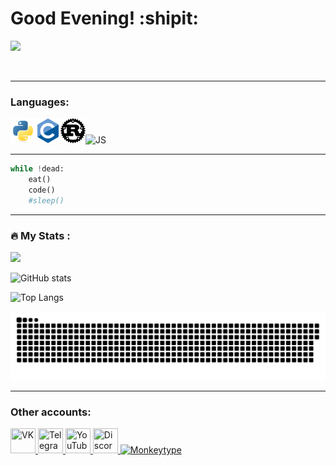 # **Good Evening!** :shipit:


<!--![](https://media4.giphy.com/media/NytMLKyiaIh6VH9SPm/giphy.gif?cid=ecf05e47md3i4axuh4co0tsxebncwx1h1bvyiqcx6f89ornf&ep=v1_gifs_search&rid=giphy.gif&ct=g)-->
![](https://i.pinimg.com/originals/49/ea/4a/49ea4a7388ad22e6983fdd7a3629c53c.gif)

<img src="https://komarev.com/ghpvc/?username=titanilham&style=flat-square&color=green" alt=""/>

---


### Languages:
<img src="https://raw.githubusercontent.com/devicons/devicon/1119b9f84c0290e0f0b38982099a2bd027a48bf1/icons/python/python-original.svg" width="40" height="40" title="Python"/><img src="https://raw.githubusercontent.com/devicons/devicon/1119b9f84c0290e0f0b38982099a2bd027a48bf1/icons/c/c-original.svg" width="40" height="40" title="C"/><img src="https://raw.githubusercontent.com/devicons/devicon/1119b9f84c0290e0f0b38982099a2bd027a48bf1/icons/rust/rust-plain.svg" width="40" height="40" title="Rust"/><img
src="https://upload.wikimedia.org/wikipedia/commons/thumb/6/6a/JavaScript-logo.png/600px-JavaScript-logo.png" width="40" title="JS"/>



---
```python
while !dead:
    eat()
    code()
    #sleep()

```
---



### :fire: My Stats :


![](https://github-readme-streak-stats.herokuapp.com/?user=titanilham&theme=tokyonight)



![GitHub stats](https://github-readme-stats.vercel.app/api?username=titanilham&show_icons=true&theme=tokyonight)

![Top Langs](https://github-readme-stats.vercel.app/api/top-langs/?username=titanilham&layout=compact&theme=tokyonight&hide=scss,css,html)

<p><img src="https://raw.githubusercontent.com/kori-lab/kori-lab/172ef3d12b7e10f9a19b1907cccf5f10f3c0bbd9/github-contribution-grid-snake.svg"/></p>



___


### Other accounts:



<div id="badges">
  <a href="https://vk.com/aniime_guy" >
    <img src="https://img.icons8.com/?size=512&id=13977&format=png"width="40" height="40" title="VK"/>
  </a>
  <a href="https://t.me/Ilham06">
    <img src="https://img.icons8.com/?size=512&id=63306&format=png"width="40" height="40" title="Telegram"/>
  </a> 
  <a href="https://www.youtube.com/channel/UC9m1N5x0OXWihGpR50Yk35g">
    <img src="https://img.icons8.com/?size=512&id=13983&format=png"width="40" height="40" title="YouTube"/>
  </a>
  <a href="https://discord.com/channels/1019531122239094794/1019531122239094801">
    <img src="https://www.freepnglogos.com/uploads/discord-logo-png/discord-logo-logodownload-download-logotipos-1.png" width="40" height="40" title="Discord"/>
  </a>
    <a href="https://monkeytype.com/profile/Ilham_47">
        <img src="https://media.discordapp.net/attachments/1154779063840419900/1173474651003957288/monkeytype.png?ex=6564166e&is=6551a16e&hm=5c36b861a2e74ec6662a93307d63f77284fa8eabbe4cb7ccbdd223a9dfa04182&=" width="42" title="Monkeytype"/>
    </a>
    
</div>



